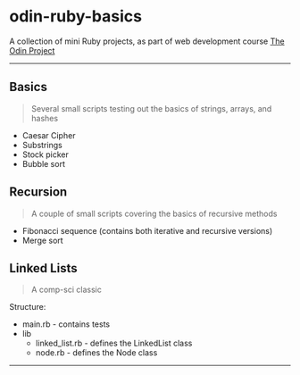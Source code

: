 # odin-ruby-basics

A collection of mini Ruby projects, as part of web development course [The Odin Project](https://www.theodinproject.com/)

---

## Basics
> Several small scripts testing out the basics of strings, arrays, and hashes
- Caesar Cipher
- Substrings
- Stock picker
- Bubble sort

## Recursion
> A couple of small scripts covering the basics of recursive methods
- Fibonacci sequence (contains both iterative and recursive versions)
- Merge sort

## Linked Lists
> A comp-sci classic

Structure: 
- main.rb - contains tests
- lib
    - linked_list.rb - defines the LinkedList class
    - node.rb - defines  the Node class

---